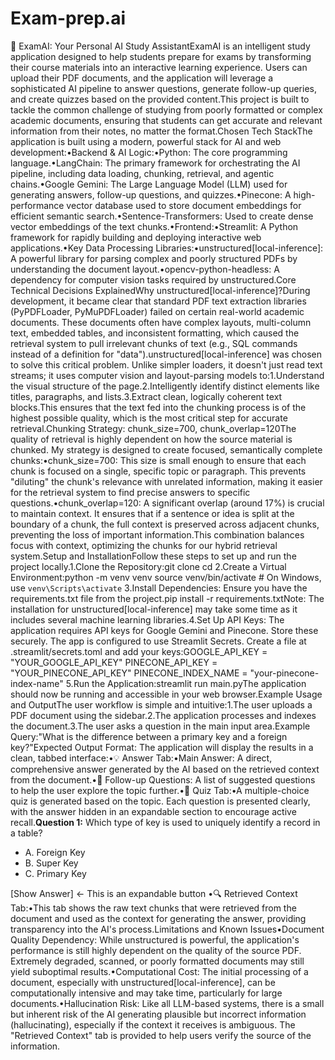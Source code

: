 # Exam-prep.ai

🤖 ExamAI: Your Personal AI Study AssistantExamAI is an intelligent study application designed to help students prepare for exams by transforming their course materials into an interactive learning experience. Users can upload their PDF documents, and the application will leverage a sophisticated AI pipeline to answer questions, generate follow-up queries, and create quizzes based on the provided content.This project is built to tackle the common challenge of studying from poorly formatted or complex academic documents, ensuring that students can get accurate and relevant information from their notes, no matter the format.Chosen Tech StackThe application is built using a modern, powerful stack for AI and web development:•Backend & AI Logic:•Python: The core programming language.•LangChain: The primary framework for orchestrating the AI pipeline, including data loading, chunking, retrieval, and agentic chains.•Google Gemini: The Large Language Model (LLM) used for generating answers, follow-up questions, and quizzes.•Pinecone: A high-performance vector database used to store document embeddings for efficient semantic search.•Sentence-Transformers: Used to create dense vector embeddings of the text chunks.•Frontend:•Streamlit: A Python framework for rapidly building and deploying interactive web applications.•Key Data Processing Libraries:•unstructured[local-inference]: A powerful library for parsing complex and poorly structured PDFs by understanding the document layout.•opencv-python-headless: A dependency for computer vision tasks required by unstructured.Core Technical Decisions ExplainedWhy unstructured[local-inference]?During development, it became clear that standard PDF text extraction libraries (PyPDFLoader, PyMuPDFLoader) failed on certain real-world academic documents. These documents often have complex layouts, multi-column text, embedded tables, and inconsistent formatting, which caused the retrieval system to pull irrelevant chunks of text (e.g., SQL commands instead of a definition for "data").unstructured[local-inference] was chosen to solve this critical problem. Unlike simpler loaders, it doesn't just read text streams; it uses computer vision and layout-parsing models to:1.Understand the visual structure of the page.2.Intelligently identify distinct elements like titles, paragraphs, and lists.3.Extract clean, logically coherent text blocks.This ensures that the text fed into the chunking process is of the highest possible quality, which is the most critical step for accurate retrieval.Chunking Strategy: chunk_size=700, chunk_overlap=120The quality of retrieval is highly dependent on how the source material is chunked. My strategy is designed to create focused, semantically complete chunks:•chunk_size=700: This size is small enough to ensure that each chunk is focused on a single, specific topic or paragraph. This prevents "diluting" the chunk's relevance with unrelated information, making it easier for the retrieval system to find precise answers to specific questions.•chunk_overlap=120: A significant overlap (around 17%) is crucial to maintain context. It ensures that if a sentence or idea is split at the boundary of a chunk, the full context is preserved across adjacent chunks, preventing the loss of important information.This combination balances focus with context, optimizing the chunks for our hybrid retrieval system.Setup and InstallationFollow these steps to set up and run the project locally.1.Clone the Repository:git clone <your-repository-url>
cd <your-repository-directory>
2.Create a Virtual Environment:python -m venv venv
source venv/bin/activate  # On Windows, use `venv\Scripts\activate`
3.Install Dependencies:
Ensure you have the requirements.txt file from the project.pip install -r requirements.txtNote: The installation for unstructured[local-inference] may take some time as it includes several machine learning libraries.4.Set Up API Keys:
The application requires API keys for Google Gemini and Pinecone. Store these securely. The app is configured to use Streamlit Secrets. Create a file at .streamlit/secrets.toml and add your keys:GOOGLE_API_KEY = "YOUR_GOOGLE_API_KEY"
PINECONE_API_KEY = "YOUR_PINECONE_API_KEY"
PINECONE_INDEX_NAME = "your-pinecone-index-name"
5.Run the Application:streamlit run main.pyThe application should now be running and accessible in your web browser.Example Usage and OutputThe user workflow is simple and intuitive:1.The user uploads a PDF document using the sidebar.2.The application processes and indexes the document.3.The user asks a question in the main input area.Example Query:"What is the difference between a primary key and a foreign key?"Expected Output Format:
The application will display the results in a clean, tabbed interface:•💡 Answer Tab:•Main Answer: A direct, comprehensive answer generated by the AI based on the retrieved context from the document.•🤔 Follow-up Questions: A list of suggested questions to help the user explore the topic further.•📝 Quiz Tab:•A multiple-choice quiz is generated based on the topic. Each question is presented clearly, with the answer hidden in an expandable section to encourage active recall.**Question 1:** Which type of key is used to uniquely identify a record in a table?
- A. Foreign Key
- B. Super Key
- C. Primary Key
    
[Show Answer]  <- This is an expandable button
•🔍 Retrieved Context Tab:•This tab shows the raw text chunks that were retrieved from the document and used as the context for generating the answer, providing transparency into the AI's process.Limitations and Known Issues•Document Quality Dependency: While unstructured is powerful, the application's performance is still highly dependent on the quality of the source PDF. Extremely degraded, scanned, or poorly formatted documents may still yield suboptimal results.•Computational Cost: The initial processing of a document, especially with unstructured[local-inference], can be computationally intensive and may take time, particularly for large documents.•Hallucination Risk: Like all LLM-based systems, there is a small but inherent risk of the AI generating plausible but incorrect information (hallucinating), especially if the context it receives is ambiguous. The "Retrieved Context" tab is provided to help users verify the source of the information.
